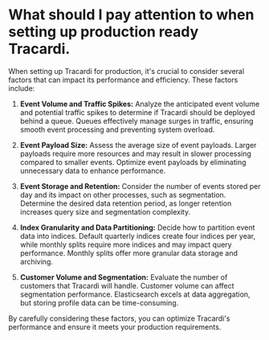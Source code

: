 # What should I pay attention to when setting up production ready Tracardi.

When setting up Tracardi for production, it's crucial to consider several factors that can impact its performance and
efficiency. These factors include:

1. **Event Volume and Traffic Spikes:**
   Analyze the anticipated event volume and potential traffic spikes to determine if Tracardi should be deployed behind
   a queue. Queues effectively manage surges in traffic, ensuring smooth event processing and preventing system
   overload.

2. **Event Payload Size:**
   Assess the average size of event payloads. Larger payloads require more resources and may result in slower processing
   compared to smaller events. Optimize event payloads by eliminating unnecessary data to enhance performance.

3. **Event Storage and Retention:**
   Consider the number of events stored per day and its impact on other processes, such as segmentation. Determine the
   desired data retention period, as longer retention increases query size and segmentation complexity.

4. **Index Granularity and Data Partitioning:**
   Decide how to partition event data into indices. Default quarterly indices create four indices per year, while
   monthly splits require more indices and may impact query performance. Monthly splits offer more granular data storage
   and archiving.

5. **Customer Volume and Segmentation:**
   Evaluate the number of customers that Tracardi will handle. Customer volume can affect segmentation performance.
   Elasticsearch excels at data aggregation, but storing profile data can be time-consuming.

By carefully considering these factors, you can optimize Tracardi's performance and ensure it meets your production
requirements.